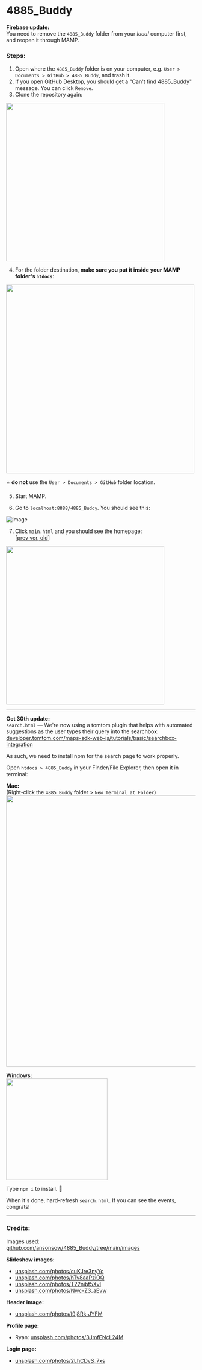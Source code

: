 # 4885_Buddy

**Firebase update:**  
You need to remove the `4885_Buddy` folder from your *local* computer first, and reopen it through MAMP.  

### Steps:
1. Open where the `4885_Buddy` folder is on your computer, e.g. `User > Documents > GitHub > 4885_Buddy`, and trash it.
2. If you open GitHub Desktop, you should get a "Can't find 4885_Buddy" message. You can click `Remove`.
3. Clone the repository again:  
<img src="https://user-images.githubusercontent.com/25330392/193745183-dc7e8f9a-d549-4a80-ab34-6703b35cc960.png" width="420">

4. For the folder destination, **make sure you put it inside your MAMP folder's `htdocs`**:  
<img src="https://user-images.githubusercontent.com/25330392/193745699-4cd3d419-1de0-4548-82ee-61d075fff8f9.png" width="500">  

⭐ **do not** use the `User > Documents > GitHub` folder location.

5. Start MAMP.

6. Go to `localhost:8888/4885_Buddy`. You should see this:  

![image](https://user-images.githubusercontent.com/25330392/193746250-e9d4949f-3f10-45db-9b79-fd78e87c3ca1.png)  

7. Click `main.html` and you should see the homepage:  
[[prev ver, old](https://user-images.githubusercontent.com/25330392/193746578-638558d0-f450-4fb2-bece-32f6f802ea94.png)]  
<img src="https://user-images.githubusercontent.com/25330392/196013655-38b8754a-3504-4d1d-93f4-85e61de824fa.png" width="420">  

---

**Oct 30th update:**  
`search.html` &mdash; We're now using a tomtom plugin that helps with automated suggestions as the user types their query into the searchbox:  
[developer.tomtom.com/maps-sdk-web-js/tutorials/basic/searchbox-integration](https://developer.tomtom.com/maps-sdk-web-js/tutorials/basic/searchbox-integration)  

As such, we need to install npm for the search page to work properly.  

Open `htdocs > 4885_Buddy` in your Finder/File Explorer, then open it in terminal:  

**Mac:**  
(Right-click the `4885_Buddy` folder > `New Terminal at Folder`)  
<img src="https://user-images.githubusercontent.com/25330392/198928902-a11e60e7-32ca-4b16-840e-0fe12691f5e4.gif" width="720">  

**Windows:**  
<img src="https://user-images.githubusercontent.com/25330392/198929121-e7b94a09-b7fa-4db6-a070-3eff124006bd.png" width="269">  

Type `npm i` to install. 🎉  

When it's done, hard-refresh `search.html`. If you can see the events, congrats!

---

### Credits:

Images used:  
[github.com/ansonsow/4885_Buddy/tree/main/images](https://github.com/ansonsow/4885_Buddy/tree/main/images)  

**Slideshow images:**
* [unsplash.com/photos/cuKJre3nyYc](https://unsplash.com/photos/cuKJre3nyYc)
* [unsplash.com/photos/hTv8aaPziOQ](https://unsplash.com/photos/hTv8aaPziOQ)
* [unsplash.com/photos/T22nibt5XvI](https://unsplash.com/photos/T22nibt5XvI)
* [unsplash.com/photos/Nwc-Z3_aEvw](https://unsplash.com/photos/Nwc-Z3_aEvw)

**Header image:**
* [unsplash.com/photos/I9j8Rk-JYFM](https://unsplash.com/photos/I9j8Rk-JYFM)

**Profile page:**
* Ryan: [unsplash.com/photos/3JmfENcL24M](https://unsplash.com/photos/3JmfENcL24M)

**Login page:**
* [unsplash.com/photos/2LhCDvS_7xs](https://unsplash.com/photos/2LhCDvS_7xs)
